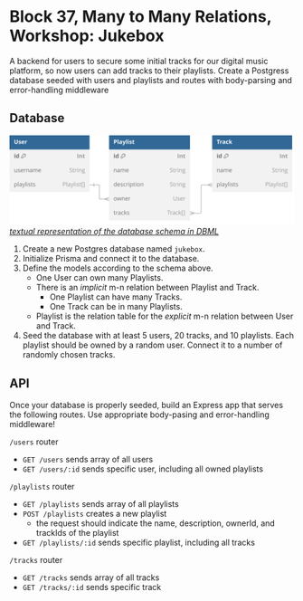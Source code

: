 # Block 37, Many to Many Relations, Workshop: Jukebox
A backend for users to secure some initial tracks for our digital music platform, so now users can add tracks to their playlists. Create a Postgress database seeded with users and playlists and routes with body-parsing and error-handling middleware

## Database

![Visual representation of the database schema linked below](/docs/schema.svg)\
_[textual representation of the database schema in DBML](/docs/schema.dbml)_

1. Create a new Postgres database named `jukebox`.
2. Initialize Prisma and connect it to the database.
3. Define the models according to the schema above.
   - One User can own many Playlists.
   - There is an _implicit_ m-n relation between Playlist and Track.
     - One Playlist can have many Tracks.
     - One Track can be in many Playlists.
   - Playlist is the relation table for the _explicit_ m-n relation between User and Track.
4. Seed the database with at least 5 users, 20 tracks, and 10 playlists. Each playlist should be owned by a random user. Connect it to a number of randomly chosen tracks.

## API

Once your database is properly seeded, build an Express app that serves the following routes. Use appropriate body-pasing and error-handling middleware!

`/users` router

- `GET /users` sends array of all users
- `GET /users/:id` sends specific user, including all owned playlists

`/playlists` router

- `GET /playlists` sends array of all playlists
- `POST /playlists` creates a new playlist
  - the request should indicate the name, description, ownerId, and trackIds of the playlist
- `GET /playlists/:id` sends specific playlist, including all tracks

`/tracks` router

- `GET /tracks` sends array of all tracks
- `GET /tracks/:id` sends specific track
